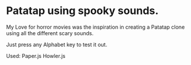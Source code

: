 # Patatap using spooky sounds.

My Love for horror movies was the inspiration in creating a Patatap clone using all the different scary sounds. 

Just press any Alphabet key to test it out.

Used:
Paper.js
Howler.js


